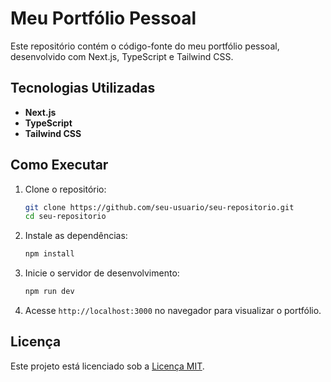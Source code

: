 # Meu Portfólio Pessoal

Este repositório contém o código-fonte do meu portfólio pessoal, desenvolvido com Next.js, TypeScript e Tailwind CSS.

## Tecnologias Utilizadas

- **Next.js**
- **TypeScript**
- **Tailwind CSS**

## Como Executar

1. Clone o repositório:

   ```bash
   git clone https://github.com/seu-usuario/seu-repositorio.git
   cd seu-repositorio
   ```

2. Instale as dependências:

   ```bash
   npm install
   ```

3. Inicie o servidor de desenvolvimento:

   ```bash
   npm run dev
   ```

4. Acesse `http://localhost:3000` no navegador para visualizar o portfólio.

## Licença

Este projeto está licenciado sob a [Licença MIT](LICENSE).
